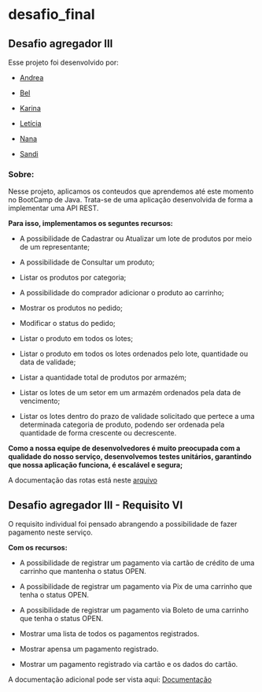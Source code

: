 # desafio_final

## Desafio agregador III

Esse projeto foi desenvolvido por:

- [Andrea](https://github.com/andherreraML)

- [Bel](https://github.com/BelAlbuquerque)

- [Karina](https://github.com/KarinaLimaMeli)

- [Letícia](https://github.com/lecastroMELI)

- [Nana](https://github.com/InajaraPereira)

- [Sandi](https://github.com/sandiouriquemeli)

### Sobre:

Nesse projeto, aplicamos os conteudos que aprendemos até este momento no BootCamp de Java.
Trata-se de uma aplicação desenvolvida de forma a implementar uma API REST.

**Para isso, implementamos os seguntes recursos:**

- A possibilidade de Cadastrar ou Atualizar um lote de produtos por meio de um representante;

- A possibilidade de Consultar um produto;

- Listar os produtos por categoria;

- A possibilidade do comprador adicionar o produto ao carrinho;

- Mostrar os produtos no pedido;
  
- Modificar o status do pedido;

- Listar o produto em todos os lotes;

- Listar o produto em todos os lotes ordenados pelo lote, quantidade ou data de validade;

- Listar a quantidade total de produtos por armazém;

- Listar os lotes de um setor em um armazém ordenados pela data de vencimento;

- Listar os lotes dentro do prazo de validade solicitado que pertece a uma determinada categoria de produto, podendo 
  ser ordenada pela quantidade de forma crescente ou decrescente.


**Como a nossa equipe de desenvolvedores é muito preocupada com a qualidade do nosso serviço,
desenvolvemos testes unitários, garantindo que nossa aplicação funciona, é escalável e segura;**

A documentação das rotas está neste [arquivo](Desafio%203%20-%20Projeto%20Integrador.postman_collection.json)

## Desafio agregador III - Requisito VI

O requisito individual foi pensado abrangendo a possibilidade de fazer pagamento neste serviço.

**Com os recursos:**

- A possibilidade de registrar um pagamento via cartão de crédito de uma carrinho que mantenha o status OPEN.

- A possibilidade de registrar um pagamento via Pix de uma carrinho que tenha o status OPEN.

- A possibilidade de registrar um pagamento via Boleto de uma carrinho que tenha o status OPEN.

- Mostrar uma lista de todos os pagamentos registrados.

- Mostrar apensa um pagamento registrado.

- Mostrar um pagamento registrado via cartão e os dados do cartão.

A documentação adicional pode ser vista aqui: [Documentação]([https://www.google.com](https://github.com/InajaraPereira/desafio_final/tree/release/0.1.6/Docs))


